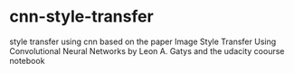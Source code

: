 # cnn-style-transfer
style transfer using cnn based on the paper Image Style Transfer Using Convolutional Neural Networks by Leon A. Gatys and the udacity coourse notebook
